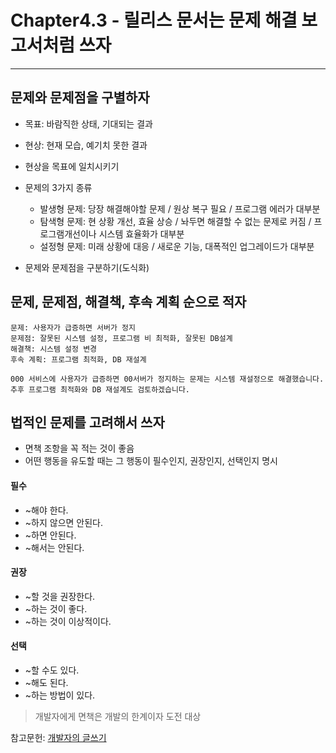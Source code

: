 # Chapter4.3 - 릴리스 문서는 문제 해결 보고서처럼 쓰자
---

## 문제와 문제점을 구별하자
- 목표: 바람직한 상태, 기대되는 결과
- 현상: 현재 모습, 예기치 못한 결과
- 현상을 목표에 일치시키기
- 문제의 3가지 종류
  - 발생형 문제: 당장 해결해야할 문제 / 원상 복구 필요 / 프로그램 에러가 대부분
  - 탐색형 문제: 현 상황 개선, 효율 상승 / 놔두면 해결할 수 없는 문제로 커짐 / 프로그램개선이나 시스템 효율화가 대부분
  - 설정형 문제: 미래 상황에 대응 / 새로운 기능, 대폭적인 업그레이드가 대부분

- 문제와 문제점을 구분하기(도식화)

## 문제, 문제점, 해결책, 후속 계획 순으로 적자
```
문제: 사용자가 급증하면 서버가 정지
문제점: 잘못된 시스템 설정, 프로그램 비 최적화, 잘못된 DB설계
해결책: 시스템 설정 변경
후속 계획: 프로그램 최적화, DB 재설계
```

```
000 서비스에 사용자가 급증하면 00서버가 정지하는 문제는 시스템 재설정으로 해결했습니다. 추후 프로그램 최적화와 DB 재설계도 검토하겠습니다.
```

## 법적인 문제를 고려해서 쓰자
- 면책 조항을 꼭 적는 것이 좋음
- 어떤 행동을 유도할 때는 그 행동이 필수인지, 권장인지, 선택인지 명시

#### __필수__
- ~해야 한다.
- ~하지 않으면 안된다.
- ~하면 안된다.
- ~해서는 안된다.

#### __권장__
- ~할 것을 권장한다.
- ~하는 것이 좋다.
- ~하는 것이 이상적이다.

#### __선택__
- ~할 수도 있다.
- ~해도 된다.
- ~하는 방법이 있다.

> 개발자에게 면책은 개발의 한계이자 도전 대상

참고문헌: [개발자의 글쓰기](http://www.kyobobook.co.kr/product/detailViewKor.laf?ejkGb=KOR&mallGb=KOR&barcode=9791158391744&orderClick=LAG&Kc=#N)
